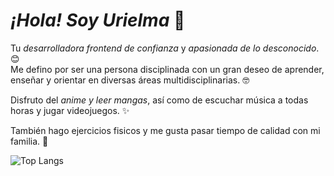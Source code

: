 # *¡Hola! Soy Urielma* 👋

Tu *desarrolladora frontend de confianza* y *apasionada de lo desconocido*. 😊  
Me defino por ser una persona disciplinada con un gran deseo de aprender, enseñar y orientar en diversas áreas multidisciplinarias. 🤓

Disfruto del *anime y leer mangas*, así como de escuchar música a todas horas y jugar videojuegos. ✨

También hago ejercicios fisicos y me gusta pasar tiempo de calidad con mi familia. 🤠

![Top Langs](https://github-readme-stats.vercel.app/api/top-langs/?username=Urielmajb&layout=compact)
